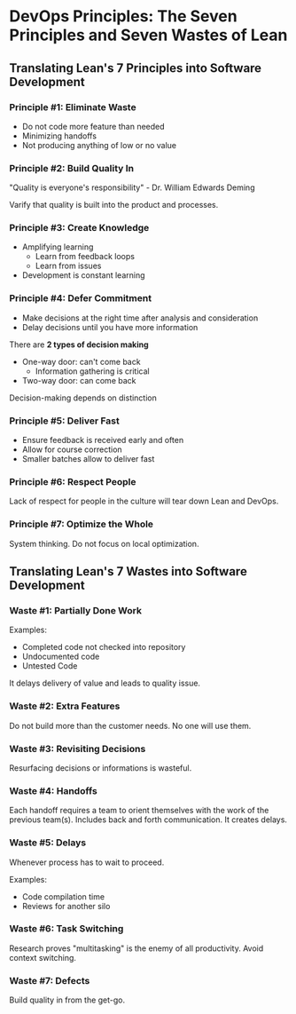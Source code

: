 # DevOps Principles: The Seven Principles and Seven Wastes of Lean

## Translating Lean's 7 Principles into Software Development

### Principle #1: Eliminate Waste

- Do not code more feature than needed
- Minimizing handoffs
- Not producing anything of low or no value

### Principle #2: Build Quality In

"Quality is everyone's responsibility" - Dr. William Edwards Deming

Varify that quality is built into the product and processes.

### Principle #3: Create Knowledge

- Amplifying learning
  - Learn from feedback loops
  - Learn from issues
- Development is constant learning

### Principle #4: Defer Commitment

- Make decisions at the right time after analysis and consideration
- Delay decisions until you have more information

There are **2 types of decision making**

- One-way door: can't come back
  - Information gathering is critical
- Two-way door: can come back

Decision-making depends on distinction

### Principle #5: Deliver Fast

- Ensure feedback is received early and often
- Allow for course correction
- Smaller batches allow to deliver fast

### Principle #6: Respect People

Lack of respect for people in the culture will tear down Lean and DevOps.

### Principle #7: Optimize the Whole

System thinking. Do not focus on local optimization.

## Translating Lean's 7 Wastes into Software Development

### Waste #1: Partially Done Work

Examples:
  - Completed code not checked into repository
  - Undocumented code
  - Untested Code

It delays delivery of value and leads to quality issue.

### Waste #2: Extra Features

Do not build more than the customer needs. No one will use them.

### Waste #3: Revisiting Decisions

Resurfacing decisions or informations is wasteful.

### Waste #4: Handoffs

Each handoff requires a team to orient themselves with the work of the previous team(s). Includes back and forth communication. It creates delays. 

### Waste #5: Delays

Whenever process has to wait to proceed.

Examples:

- Code compilation time
- Reviews for another silo

### Waste #6: Task Switching

Research proves "multitasking" is the enemy of all productivity. Avoid context switching.

### Waste #7: Defects

Build quality in from the get-go.
